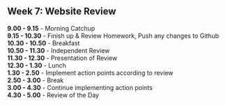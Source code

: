 ## Week 7: Website Review

**9.00 - 9.15** - Morning Catchup  
**9.15 - 10.30** - Finish up & Review Homework, Push any changes to Github  
**10.30 - 10.50** - Breakfast  
**10.50 - 11.30** - Independent Review  
**11.30 - 12.30** - Presentation of Review  
**12.30 - 1.30** - Lunch  
**1.30 - 2.50** - Implement action points according to review  
**2.50 - 3.00** - Break  
**3.00 - 4.30** - Continue implementing action points  
**4.30 - 5.00** - Review of the Day  
